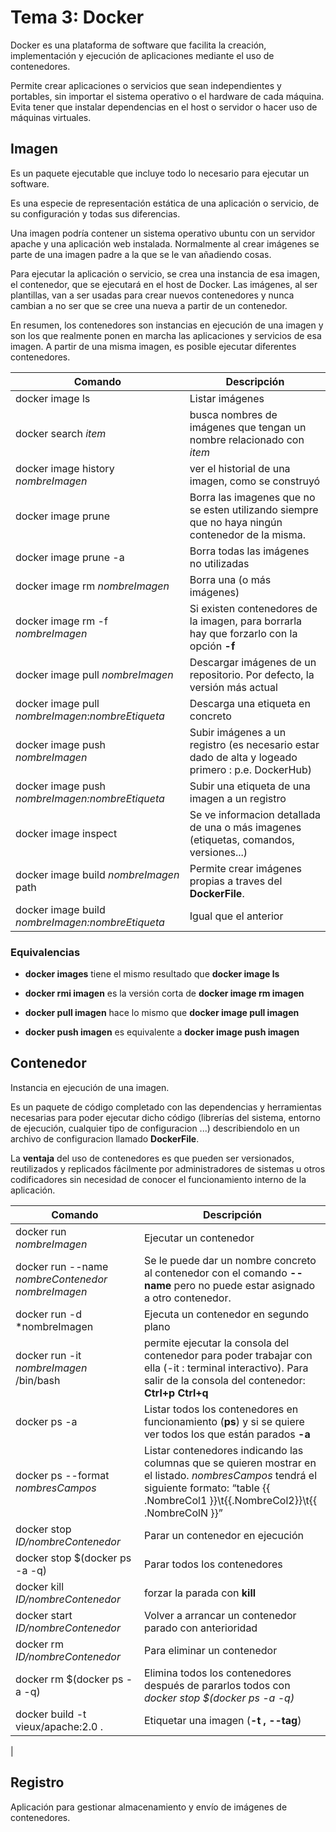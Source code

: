 # Tema 3: Docker

Docker es una plataforma de software que facilita la creación, implementación y ejecución de aplicaciones mediante el uso de contenedores.

Permite crear aplicaciones o servicios que sean independientes y portables, sin importar el sistema operativo o el hardware de cada máquina. Evita tener que instalar dependencias en el host o servidor o hacer uso de máquinas virtuales. 

## Imagen

Es un paquete ejecutable que incluye todo lo necesario para ejecutar un software.

Es una especie de representación estática de una aplicación o servicio, de su configuración y todas sus diferencias. 

Una imagen podría contener un sistema operativo ubuntu con un servidor apache y una aplicación web instalada. Normalmente al crear imágenes se parte de una imagen padre a la que se le van añadiendo cosas. 

Para ejecutar la aplicación o servicio, se crea una instancia de esa imagen, el contenedor, que se ejecutará en el host de Docker. Las imágenes, al ser plantillas, van a ser usadas para crear nuevos contenedores y nunca cambian a no ser que se cree una nueva a partir de un contenedor. 

En resumen, los contenedores son instancias en ejecución de una imagen y son los que realmente ponen en marcha las aplicaciones y servicios de esa imagen. A partir de una misma imagen, es posible ejecutar diferentes contenedores. 

| Comando | Descripción |
| --- | --- |
| docker image ls | Listar imágenes |
| docker search *item* | busca nombres de imágenes que tengan un nombre relacionado con *item*|
| docker image history *nombreImagen* | ver el historial de una imagen, como se construyó |
| docker image prune | Borra las imagenes que no se esten utilizando siempre que no haya ningún contenedor de la misma. |
| docker image prune -a | Borra todas las imágenes no utilizadas |
| docker image rm *nombreImagen* | Borra una (o más imágenes) |
| docker image rm -f *nombreImagen* | Si existen contenedores de la imagen, para borrarla hay que forzarlo con la opción **-f** |
| docker image pull *nombreImagen* | Descargar imágenes de un repositorio. Por defecto, la versión más actual |
| docker image pull *nombreImagen*:*nombreEtiqueta* | Descarga una etiqueta en concreto |
| docker image push *nombreImagen* | Subir imágenes a un registro (es necesario estar dado de alta y logeado primero : p.e. DockerHub) |
| docker image push *nombreImagen:nombreEtiqueta* | Subir una etiqueta de una imagen a un registro |
| docker image inspect | Se ve informacion detallada de una o más imagenes (etiquetas, comandos, versiones...) |
| docker image build *nombreImagen* path | Permite crear imágenes propias a traves del **DockerFile**. |
| docker image build *nombreImagen:nombreEtiqueta* | Igual que el anterior |


### Equivalencias

- **docker images** tiene el mismo resultado que **docker image ls**

- **docker rmi imagen** es la versión corta de **docker image rm imagen**

- **docker pull imagen** hace lo mismo que **docker image pull imagen**

- **docker push imagen** es equivalente a **docker image push imagen**

## Contenedor

Instancia en ejecución de una imagen.

Es un paquete de código completado con las dependencias y herramientas necesarias para poder ejecutar dicho código (librerías del sistema, entorno de ejecución, cualquier tipo de configuracion ...) describiendolo en un archivo de configuracion llamado **DockerFile**.

La **ventaja** del uso de contenedores es que pueden ser versionados, reutilizados y replicados fácilmente por administradores de sistemas u otros codificadores sin necesidad de conocer el funcionamiento interno de la aplicación. 

| Comando | Descripción |
| --- | --- |
| docker run *nombreImagen* | Ejecutar un contenedor |
| docker run --name *nombreContenedor nombreImagen* | Se le puede dar un nombre concreto al contenedor con el comando **--name** pero no puede estar asignado a otro contenedor.|
| docker run -d *nombreImagen | Ejecuta un contenedor en segundo plano |
| docker run -it *nombreImagen* /bin/bash | permite ejecutar la consola del contenedor para poder trabajar con ella (-it : terminal interactivo). Para salir de la consola del contenedor: **Ctrl+p Ctrl+q**|
| docker ps -a | Listar todos los contenedores en funcionamiento (**ps**) y si se quiere ver todos los que están parados **-a** |
| docker ps --format *nombresCampos* | Listar contenedores indicando las columnas que se quieren mostrar en el listado. *nombresCampos* tendrá el siguiente formato: “table {{ .NombreCol1 }}\t{{.NombreCol2}}\t{{ .NombreColN }}” |
| docker stop *ID/nombreContenedor* | Parar un contenedor en ejecución |
| docker stop $(docker ps -a -q) | Parar todos los contenedores |
| docker kill *ID/nombreContenedor* | forzar la parada con **kill** |
| docker start *ID/nombreContenedor* | Volver a arrancar un contenedor parado con anterioridad |
| docker rm *ID/nombreContenedor* | Para eliminar un contenedor |
| docker rm $(docker ps -a -q) | Elimina todos los contenedores después de pararlos todos con *docker stop $(docker ps -a -q)* |
| docker build -t vieux/apache:2.0 . | Etiquetar una imagen (**-t , --tag**)|
| 



## Registro

Aplicación para gestionar almacenamiento y envío de imágenes de contenedores. 

